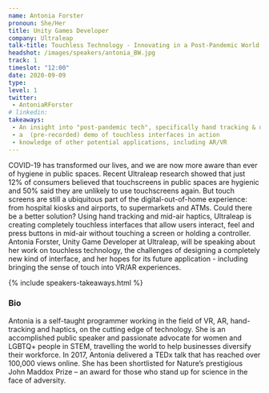 ```yaml
---
name: Antonia Forster
pronoun: She/Her
title: Unity Games Developer 
company: Ultraleap
talk-title: Touchless Technology - Innovating in a Post-Pandemic World
headshot: /images/speakers/antonia_BW.jpg
track: 1
timeslot: "12:00"
date: 2020-09-09
type: 
level: 1
twitter:
 - AntoniaRForster
# linkedin: 
takeaways:
 - An insight into "post-pandemic tech", specifically hand tracking & ultrasonic, mid-air haptics
 - a  (pre-recorded) demo of touchless interfaces in action
 - knowledge of other potential applications, including AR/VR
---
```


<p>COVID-19 has transformed our lives, and we are now more aware than ever of hygiene in public spaces. Recent Ultraleap research showed that just 12% of consumers believed that touchscreens in public spaces are hygienic and 50% said they are unlikely to use touchscreens again. But touch screens are still a ubiquitous part of the digital-out-of-home experience: from hospital kiosks and airports, to supermarkets and ATMs. Could there be a better solution? Using hand tracking and mid-air haptics, Ultraleap is creating completely touchless interfaces that allow users interact, feel and press buttons in mid-air without touching a screen or holding a controller. Antonia Forster, Unity Game Developer at Ultraleap, will be speaking about her work on touchless technology, the challenges of designing a completely new kind of interface, and her hopes for its future application - including bringing the sense of touch into VR/AR experiences.</p>

{% include speakers-takeaways.html %}

<h3>Bio</h3>
<p>Antonia is a self-taught programmer working in the field of VR, AR, hand-tracking and haptics, on the cutting edge of technology. She is an accomplished public speaker and passionate advocate for women and LGBTQ+ people in STEM, travelling the world to help businesses diversify their workforce. In 2017, Antonia delivered a TEDx talk that has reached over 100,000 views online. She has been shortlisted for Nature’s prestigious John Maddox Prize – an award for those who stand up for science in the face of adversity.</p>